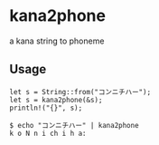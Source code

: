 # kana2phone
a kana string to phoneme

## Usage

```
let s = String::from("コンニチハー");
let s = kana2phone(&s);
println!("{}", s);
```

```
$ echo "コンニチハー" | kana2phone
k o N n i ch i h a:
```
